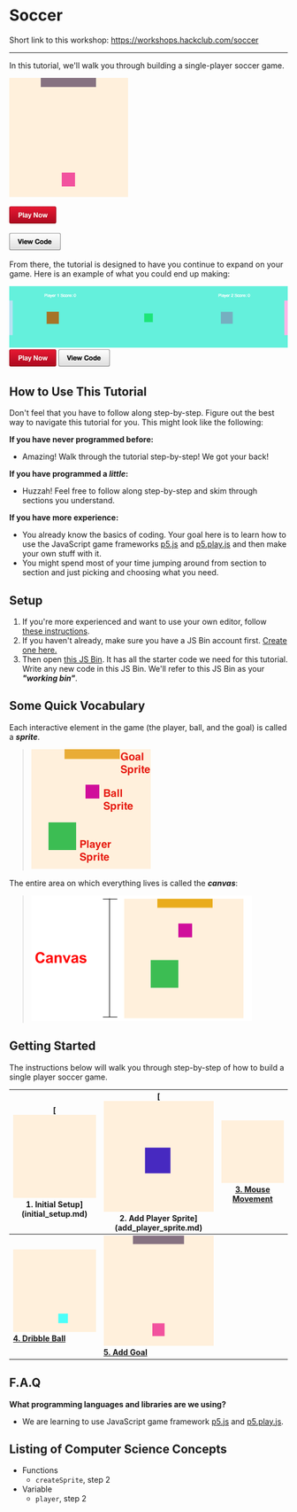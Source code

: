 # Soccer

Short link to this workshop: https://workshops.hackclub.com/soccer

-------------------------------------------------------------------------------

In this tutorial, we'll walk you through building a single-player soccer game.

[![](img/5_mini.gif)][demo_output]

[![](img/bttn_play_now.png)][demo_output]

[![](img/bttn_view_code.png)][demo]

[demo_output]: https://jsbin.com/gist/6d634e61d71794b9878b
[demo]: https://jsbin.com/gist/6d634e61d71794b9878b

From there, the tutorial is designed to have you continue to expand on your game. Here is an example of what you could end up making:

[![](img/soccer.gif)][demo_advanced_output]
[![](img/bttn_play_now.png)][demo_advanced_output]
[![](img/bttn_view_code.png)][demo_advanced]

[demo_advanced_output]: https://jsbin.com/gist/b86701e13602fea28bd6
[demo_advanced]: https://jsbin.com/gist/b86701e13602fea28bd6

## How to Use This Tutorial

Don't feel that you have to follow along step-by-step. Figure out the best way to navigate this tutorial for you. This might look like the following:

**If you have never programmed before:**

- Amazing! Walk through the tutorial step-by-step! We got your back!

**If you have programmed a _little_:**

- Huzzah! Feel free to follow along step-by-step and skim through sections you understand.

**If you have more experience:**

- You already know the basics of coding. Your goal here is to learn how to use the JavaScript game frameworks [p5.js](http://p5js.org/) and [p5.play.js](http://p5play.molleindustria.org) and then make your own stuff with it.
- You might spend most of your time jumping around from section to section and just picking and choosing what you need.

## Setup

1. If you're more experienced and want to use your own editor, follow [these instructions](own_editor.md).
2. If you haven't already, make sure you have a JS Bin account first. <a href="https://jsbin.com/register" target="_blank">Create one here.</a>
3. Then open [this JS Bin][starter]. It has all the starter code we need for this tutorial. Write any new code in this JS Bin. We'll refer to this JS Bin as your **_"working bin"_**.

[starter]: https://jsbin.com/gist/9b98de6863f4f314ea24

## Some Quick Vocabulary

Each interactive element in the game (the player, ball, and the goal) is called a **_sprite_**.

> ![](img/r_vocab_1.png)

<!-- Editable Drawing in: https://docs.google.com/drawings/d/1Px_9MVqn2qv6ASDl7vxglR2lXVpHVaNsvT9lyrqWzmM/edit -->

The entire area on which everything lives is called the **_canvas_**:

> ![](img/r_vocab_2.png)

## Getting Started

The instructions below will walk you through step-by-step of how to build a single player soccer game.

| **[![](img/1_mini.png) <br> 1. Initial Setup] (initial_setup.md)** | **[![](img/2_mini.png) <br> 2. Add Player Sprite]  (add_player_sprite.md)** | **[![](img/3_mini.gif)  <br> 3. Mouse Movement](mouse_movement.md)** |
|--------------------------------------------------------------------|-----------------------------------------------------------------------------|----------------------------------------------------------------------|
| **[![](img/4_mini.gif) <br> 4. Dribble Ball](dribble_ball.md)**    | **[![](img/5_mini.gif) <br> 5. Add Goal](add_goal.md)**                     |                                                                      |

## F.A.Q

**What programming languages and libraries are we using?**

- We are learning to use JavaScript game framework [p5.js](http://p5js.org/) and [p5.play.js](http://p5play.molleindustria.org).

## Listing of Computer Science Concepts

- Functions
  - `createSprite`, step 2
- Variable
  - `player`, step 2
